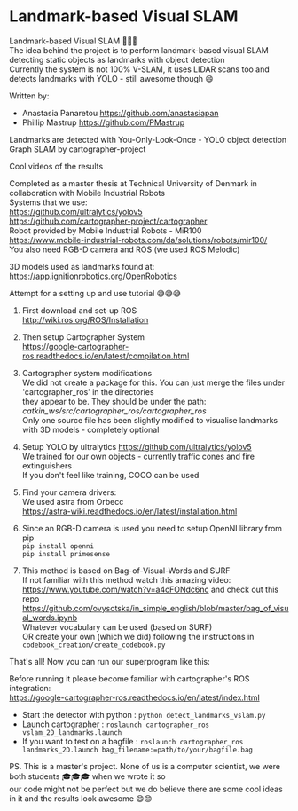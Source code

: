 # Landmark-based Visual SLAM

Landmark-based Visual SLAM 🤖🤖🤖  
The idea behind the project is to perform landmark-based visual SLAM detecting static objects as landmarks with object detection  
Currently the system is not 100% V-SLAM, it uses LIDAR scans too and detects landmarks with YOLO - still awesome though 😄  

Written by: 
  * Anastasia Panaretou https://github.com/anastasiapan
  * Phillip Mastrup https://github.com/PMastrup

Landmarks are detected with You-Only-Look-Once - YOLO object detection  
Graph SLAM by cartographer-project  

Cool videos of the results

Completed as a master thesis at Technical University of Denmark in collaboration with Mobile Industrial Robots  
Systems that we use:  
https://github.com/ultralytics/yolov5  
https://github.com/cartographer-project/cartographer  
Robot provided by Mobile Industrial Robots - MiR100  
https://www.mobile-industrial-robots.com/da/solutions/robots/mir100/  
You also need RGB-D camera and ROS (we used ROS Melodic)  

3D models used as landmarks found at:  
https://app.ignitionrobotics.org/OpenRobotics  

Attempt for a setting up and use tutorial 😅😅😅

1. First download and set-up ROS  
   http://wiki.ros.org/ROS/Installation  

2. Then setup Cartographer System  
   https://google-cartographer-ros.readthedocs.io/en/latest/compilation.html  

3. Cartographer system modifications  
   We did not create a package for this. You can just merge the files under 'cartographer_ros' in the directories  
   they appear to be. They should be under the path: *catkin_ws/src/cartographer_ros/cartographer_ros*  
   Only one source file has been slightly modified to visualise landmarks with 3D models - completely optional  

3. Setup YOLO by ultralytics https://github.com/ultralytics/yolov5  
   We trained for our own objects - currently traffic cones and fire extinguishers  
   If you don't feel like training, COCO can be used  
   
4. Find your camera drivers:  
   We used astra from Orbecc  
   https://astra-wiki.readthedocs.io/en/latest/installation.html  

5. Since an RGB-D camera is used you need to setup OpenNI library from pip     
   `pip install openni`  
   `pip install primesense`  
   
6. This method is based on Bag-of-Visual-Words and SURF  
   If not familiar with this method watch this amazing video:  
   https://www.youtube.com/watch?v=a4cFONdc6nc 
   and check out this repo  
   https://github.com/ovysotska/in_simple_english/blob/master/bag_of_visual_words.ipynb  
   Whatever vocabulary can be used (based on SURF)  
   OR create your own (which we did) following the instructions in `codebook_creation/create_codebook.py`  

That's all! Now you can run our superprogram like this:

Before running it please become familiar with cartographer's ROS integration:  
https://google-cartographer-ros.readthedocs.io/en/latest/index.html  

* Start the detector with python : `python detect_landmarks_vslam.py`  
* Launch cartographer : `roslaunch cartographer_ros vslam_2D_landmarks.launch`  
* If you want to test on a bagfile : `roslaunch cartographer_ros landmarks_2D.launch bag_filename:=path/to/your/bagfile.bag`  

PS. This is a master's project. None of us is a computer scientist, we were both students 🎓🎓🎓 when we wrote it so  
our code might not be perfect but we do believe there are some cool ideas in it and the results look awesome 😄😊
